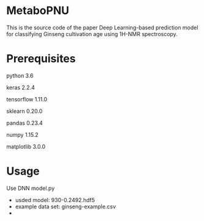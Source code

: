 # MetaboPNU
This is the source code of the paper Deep Learning-based prediction model for classifying Ginseng cultivation age using 1H-NMR spectroscopy.

# Prerequisites
python 3.6

keras 2.2.4

tensorflow 1.11.0

sklearn 0.20.0

pandas 0.23.4

numpy 1.15.2

matplotlib 3.0.0

# Usage
Use DNN model.py 
- usded model: 930-0.2492.hdf5
- example data set: ginseng-example.csv
- 

